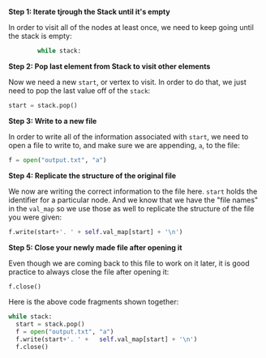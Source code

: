 <!---title{print_ordered_file_structure() Function Part 2 Explained}--->

<!--badges={Python:18,Algorithms:18}-->

<!--concepts={directedGraphs, introToGraphs, useOfGraphs, Depth First Search (DFS), Stack Manipulation}-->
**Step 1: Iterate tjrough the Stack until it's empty**

In order to visit all of the nodes at least once, we need to keep going until the stack is empty:

```python
        while stack: 
```
**Step 2: Pop last element from Stack to visit other elements**

Now we need a new `start`, or vertex to visit. In order to do that, we just need to pop the last value off of the `stack`:

```python
start = stack.pop()
```
**Step 3: Write to a new file**

In order to write all of the information associated with `start`, we need to open a file to write to, and make sure we are appending, `a`, to the file:

```python
f = open("output.txt", "a")
```
**Step 4: Replicate the structure of the original file**

We now are writing the correct information to the file here. `start` holds the identifier for a particular node. And we know that we have the "file names" in the `val_map` so we use those as well to replicate the structure of the file you were given:

```python
f.write(start+'. ' + self.val_map[start] + '\n')
```
**Step 5: Close your newly made file after opening it**

Even though we are coming back to this file to work on it later, it is good practice to always close the file after opening it:

```python
f.close()
```

Here is the above code fragments shown together:

```python
while stack:
  start = stack.pop()
  f = open("output.txt", "a")
  f.write(start+'. ' +   self.val_map[start] + '\n')
  f.close()
```

